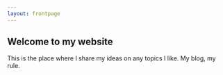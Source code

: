 ```yaml
---
layout: frontpage
---
```


## Welcome to my website

This is the place where I share my ideas on any topics I like. My blog, my rule. 
